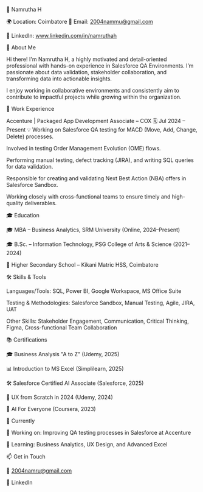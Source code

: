 💫 Namrutha H

🌍 Location: Coimbatore
📧 Email: 2004nammu@gmail.com

🔗 LinkedIn: www.linkedin.com/in/namruthah

👋 About Me

Hi there! I'm Namrutha H, a highly motivated and detail-oriented professional with hands-on experience in Salesforce QA Environments. I’m passionate about data validation, stakeholder collaboration, and transforming data into actionable insights.

I enjoy working in collaborative environments and consistently aim to contribute to impactful projects while growing within the organization.

💼 Work Experience

Accenture | Packaged App Development Associate – COX
🗓️ Jul 2024 – Present
💡 Working on Salesforce QA testing for MACD (Move, Add, Change, Delete) processes.

Involved in testing Order Management Evolution (OME) flows.

Performing manual testing, defect tracking (JIRA), and writing SQL queries for data validation.

Responsible for creating and validating Next Best Action (NBA) offers in Salesforce Sandbox.

Working closely with cross-functional teams to ensure timely and high-quality deliverables.

🎓 Education

🎓 MBA – Business Analytics, SRM University (Online, 2024–Present)

🎓 B.Sc. – Information Technology, PSG College of Arts & Science (2021–2024)

🏫 Higher Secondary School – Kikani Matric HSS, Coimbatore

🛠️ Skills & Tools

Languages/Tools: SQL, Power BI, Google Workspace, MS Office Suite

Testing & Methodologies: Salesforce Sandbox, Manual Testing, Agile, JIRA, UAT

Other Skills: Stakeholder Engagement, Communication, Critical Thinking, Figma, Cross-functional Team Collaboration

📚 Certifications

🎓 Business Analysis "A to Z" (Udemy, 2025)

📊 Introduction to MS Excel (Simplilearn, 2025)

🛠️ Salesforce Certified AI Associate (Salesforce, 2025)

🎨 UX from Scratch in 2024 (Udemy, 2024)

🤖 AI For Everyone (Coursera, 2023)

🚀 Currently

🔭 Working on: Improving QA testing processes in Salesforce at Accenture

🌱 Learning: Business Analytics, UX Design, and Advanced Excel

📫 Get in Touch

💌 2004namru@gmail.com

🔗 LinkedIn
